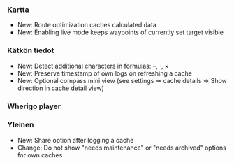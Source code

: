 
### Kartta
- New: Route optimization caches calculated data
- New: Enabling live mode keeps waypoints of currently set target visible

### Kätkön tiedot
- New: Detect additional characters in formulas: –, ⋅, ×
- New: Preserve timestamp of own logs on refreshing a cache
- New: Optional compass mini view (see settings => cache details => Show direction in cache detail view)

### Wherigo player

### Yleinen
- New: Share option after logging a cache
- Change: Do not show "needs maintenance" or "needs archived" options for own caches

